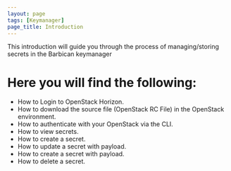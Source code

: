 ```yaml
---
layout: page
tags: [Keymanager]
page_title: Introduction
---
```

This introduction will guide you through the process of managing/storing secrets in the Barbican keymanager

# Here you will find the following:

-	How to Login to OpenStack Horizon.
- How to download the source file (OpenStack RC File) in the OpenStack environment.
-	How to authenticate with your OpenStack via the CLI.
-	How to view secrets.
-	How to create a secret.
-	How to update a secret with payload.
-	How to create a secret with payload.
-	How to delete a secret.
